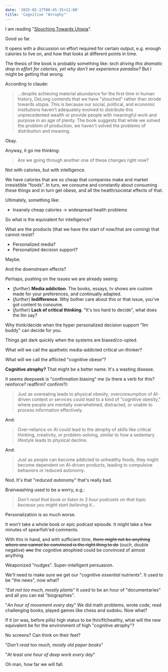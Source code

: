 ```yaml
---
date: '2025-02-17T08:45:35+11:00'
title: 'Cognitive "Atrophy"'
---
```


I am reading "[Slouching Towards Utopia](https://www.goodreads.com/book/show/9283648-slouching-towards-utopia)".

Good so far.

It opens with a discussion on effort required for certain output, e.g. enough calories to live on, and how that looks at different points in time.

The thesis of the book is probably something like: _tech driving this dramatic drop in effort for calories, yet why don't we experience paradise?_ But I might be getting that wrong.

According to claude:

> ...despite achieving material abundance for the first time in human history, DeLong contends that we have "slouched" rather than strode towards utopia. This is because our social, political, and economic institutions haven't adequately evolved to distribute this unprecedented wealth or provide people with meaningful work and purpose in an age of plenty. The book suggests that while we solved the problem of production, we haven't solved the problems of distribution and meaning.

Okay.

Anyway, it go me thinking:

> Are we going through another one of these changes right now?

Not with calories, but with intelligence.

We have calories that are so cheap that companies make and market irresistible "foods". In turn, we consume and constantly about consuming these things and in turn get obese, and all the health/societal effects of that.

Ultimately, something like:

* Insanely cheap calories -> widespread health problems

So what is the equivalent for intelligence?

What are the products (that we have the start of now/that are coming) that cannot resist?

* Personalized media?
* Personalized decision support?

Maybe.

And the downstream effects?

Perhaps, pushing on the issues we are already seeing:

* (_further_) **Media addiction**. The books, essays, tv shows are custom made for your preferences, and continually adapted.
* (_further_) **Indifference**. Why bother care about this or that issue, you've got content to consume.
* (_further_) **Lack of critical thinking**. "It's too hard to decide", what does the llm say?

Why think/decide when the hyper personalized decision support "llm buddy" can decide for you.

Things get dark quickly when the systems are biased/co-opted.

What will we call the apathetic media-addicted critical un-thinker?

What will we call the afflicted "cognitive obese"?

**Cognitive atrophy?** That might be a better name. It's a wasting disease.

It seems deepseek is "confirmation biasing" me (is there a verb for this? reinforce? reaffirm? confirm?):

> Just as overeating leads to physical obesity, overconsumption of AI-driven content or services could lead to a kind of "cognitive obesity," where people are mentally overwhelmed, distracted, or unable to process information effectively.

And:

> Over-reliance on AI could lead to the atrophy of skills like critical thinking, creativity, or problem-solving, similar to how a sedentary lifestyle leads to physical decline.

And:

> Just as people can become addicted to unhealthy foods, they might become dependent on AI-driven products, leading to compulsive behaviors or reduced autonomy.

Nod. It's that "_reduced autonomy_" that's really bad.

Brainwashing used to be a worry, e.g.:

> _Don't read that book or listen to 3 hour podcasts on that topic because you might start believing it..._

Personalization is so much worse.

It won't take a whole book or epic podcast episode. It might take a few minutes of spearfish'ed comments.

With this in hand, and with sufficient time, ~~there might not be anything where one cannot be convinced is the right thing to do~~ (ouch, double negative) ~~one~~ the cognitive atrophied could be convinced of almost anything.

Weaponized "nudges". Super-intelligent persuasion.

We'll need to make sure we get our "_cognitive essential nutrients_". It used to be "the news", now what?

"_Eat not too much, mostly plants_" It used to be an hour of "documentaries" and all you can eat "biographies".

"_An hour of movement every day_" We did math problems, wrote code, read challenging books, played games like chess and sudoku. Now what?

If it (or was, before pills) high status to be thin/fit/healthy, what will the new equivalent be for the environment of high "cognitive atrophy"?

No screens? Can think on their feet?

"_Don't read too much, mostly old paper books_"

"_At least one hour of deep work every day_"

Oh man, how far we will fall.
